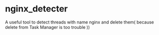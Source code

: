 # nginx_detecter
A useful tool to detect threads with name nginx and delete them( because delete from Task Manager is too trouble ))

